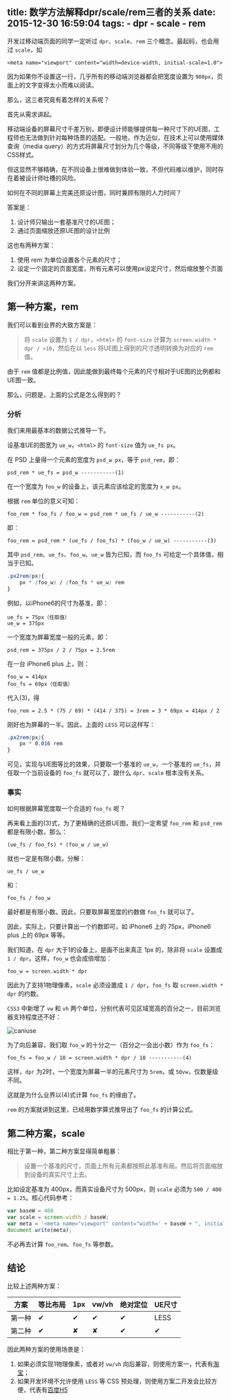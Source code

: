 title: 数学方法解释dpr/scale/rem三者的关系
date: 2015-12-30 16:59:04
tags:
    - dpr
    - scale
    - rem
---

开发过移动端页面的同学一定听过 `dpr`、`scale`、`rem` 三个概念。最起码，也会用过 `scale`，如
    
    <meta name="viewport" content="width=device-width, initial-scale=1.0">

因为如果你不设置这一行，几乎所有的移动端浏览器都会把宽度设置为 `980px`，页面上的文字变得太小而难以阅读。

那么，这三者究竟有着怎样的关系呢？

首先从需求讲起。

移动端设备的屏幕尺寸千差万别，即便设计师能够提供每一种尺寸下的UE图，工程师也无法做到针对每种场景的适配。一般地，作为近似，在技术上可以使用媒体查询（media query）的方式将屏幕尺寸划分为几个等级，不同等级下使用不用的CSS样式。

但这显然不够精确，在不同设备上很难做到体验一致，不但代码难以维护，同时存在着被设计师吐槽的风险。

如何在不同的屏幕上完美还原设计图，同时兼顾有限的人力时间？

答案是：
 1. 设计师只输出一套基准尺寸的UE图；
 2. 通过页面缩放还原UE图的设计比例

这也有两种方案：
 1. 使用 rem 为单位设置各个元素的尺寸；
 2. 设定一个固定的页面宽度，所有元素可以使用px设定尺寸，然后缩放整个页面

我们分开来讲这两种方案。

## 第一种方案，rem

我们可以看到业界的大致方案是：

>将 `scale` 设置为 `1 / dpr`，`<html>` 的 `font-size` 计算为 `screen.width * dpr / >10`，然后在以 `less` 将UE图上得到的尺寸透明转换为对应的 `rem` 值。

由于 `rem` 值都是比例值，因此能做到最终每个元素的尺寸相对于UE图的比例都和UE图一致。

那么，问题是，上面的公式是怎么得到的？

### 分析

我们来用最基本的数据公式推导一下。

设基准UE的图宽为 `ue_w`，`<html>` 的 `font-size` 值为 `ue_fs px`。

在 PSD 上量得一个元素的宽度为 `psd_w px`，等于 `psd_rem`，即：

    psd_rem * ue_fs = psd_w -----------(1)

在一个宽度为 `foo_w` 的设备上，该元素应该给定的宽度为 `x_w px`。

根据 `rem` 单位的意义可知：

    foo_rem * foo_fs / foo_w = psd_rem * ue_fs / ue_w -----------(2)

即：

    foo_rem = psd_rem * (ue_fs / foo_fs) * (foo_w / ue_w) -----------(3)

其中 `psd_rem`、`ue_fs`、`foo_w`、`ue_w` 皆为已知，而 `foo_fs` 可给定一个具体值，相当于已知。

```css
.px2rem(px){
    px * (foo_w) / (foo_fs * ue_w) rem
}
```

例如，以iPhone6的尺寸为基准，即：

    ue_fs = 75px（任取值）
    ue_w = 375px

一个宽度为屏幕宽度一般的元素，即：

    psd_rem = 375px / 2 / 75px = 2.5rem

在一台 iPhone6 plus 上，则：
    
    foo_w = 414px
    foo_fs = 69px（任取值）

代入(3)，得
    
    foo_rem = 2.5 * (75 / 69) * (414 / 375) = 3rem = 3 * 69px = 414px / 2

刚好也为屏幕的一半。因此，上面的 `LESS` 可以这样写：

```css
.px2rem(px){
    px * 0.016 rem
}
```

可见，实现与UE图等比的效果，只要取一个基准的 `ue_w`，一个基准的 `ue_fs`，并任取一个当前设备的 `foo_fs` 就可以了，跟什么 `dpr`、`scale` 根本没有关系。

### 事实

如何根据屏幕宽度取一个合适的 `foo_fs` 呢？

再来看上面的(3)式，为了更精确的还原UE图，我们一定希望 `foo_rem` 和 `psd_rem` 都是有限小数，那么：

    (ue_fs / foo_fs) * (foo_w / ue_w)

就也一定是有限小数。分解：

    ue_fs / ue_w 

和：

    foo_fs / foo_w

最好都是有限小数。因此，只要取屏幕宽度的约数做 `foo_fs` 就可以了。

因此，实际上，只要计算出一个约数即可，如 iPhone6 上的 75px，iPhone6 plus 上的 69px 等等。


我们知道，在 `dpr` 大于1的设备上，是画不出来真正 1px 的，除非将 `scale` 设置成 `1 / dpr`。这样，`foo_w` 也会成倍增加：

    foo_w = screen.width * dpr

因此为了支持1物理像素，`scale` 必须设置成 `1 / dpr`，`foo_fs` 取 `screen.width * dpr` 的约数。

`CSS3` 中新增了 `vw` 和 `vh` 两个单位，分别代表可见区域宽高的百分之一，目前浏览器支持程度还不好：

![caniuse](/images/scale/caniuse.png)

为了向后兼容，我们取 `foo_w` 的十分之一（百分之一会出小数）作为 `foo_fs`：

    foo_fs = foo_w / 10 = screen.width * dpr / 10 -----------(4)

这样，`dpr` 为2时，一个宽度为屏幕一半的元素尺寸为 `5rem`，或 `50vw`，仅数量级不同。

这就是为什么业界以(4)式计算 `foo_fs` 的缘由了。

`rem` 的方案就讲到这里，已经用数学算式推导出了 `foo_fs` 的计算公式。

## 第二种方案，scale

相比于第一种，第二种方案显得简单粗暴：

 >设置一个基准的尺寸，页面上所有元素都按照此基准布局。然后将页面缩放到设备的真实尺寸上去。

比如设定基准为 400px，而真实设备尺寸为 500px，则 `scale` 必须为 `500 / 400 = 1.25`。核心代码参考：

```javascript
var baseW = 400
var scale = screen.width / baseW;
var meta = '<meta name="viewport" content="width=' + baseW + ", initial-scale=" + scale + ", maximum-scale=" + scale + ", minimum-scale=" + scale + ', user-scalable=no"/>';
document.write(meta);
```

不必再去计算 `foo_rem`、`foo_fs` 等参数。

## 结论

比较上述两种方案：

|方案|等比布局|1px|vw/vh|绝对定位|UE尺寸|
|----|----|----|----|----|----|
|第一种|✔|✔|✔|✔|LESS|
|第二种|✔|✘|✘|✔|✔|

因此两种方案的使用场景是：
 1. 如果必须实现1物理像素，或者对 `vw/vh` 向后兼容，则使用方案一，代表有[淘宝](https://m.taobao.com/)；
 2. 如果开发环境不允许使用 `LESS` 等 CSS 预处理，则使用方案二开发会比较方便，代表有[百度H5](http://h5.baidu.com/)